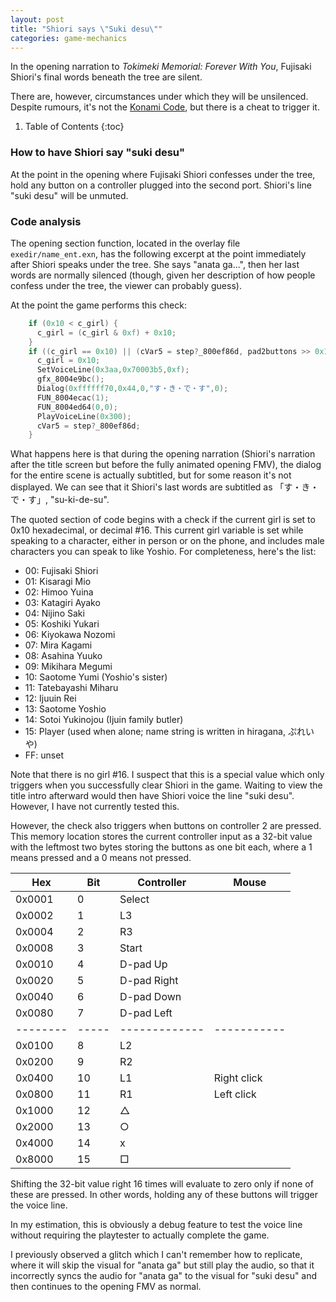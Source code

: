 ```yaml
---
layout: post
title: "Shiori says \"Suki desu\""
categories: game-mechanics
---
```


In the opening narration to _Tokimeki Memorial: Forever With You_, Fujisaki
Shiori's final words beneath the tree are silent. 

There are, however, circumstances under which they will be unsilenced. Despite
rumours, it's not the [Konami Code](konami-code.html), but there is a cheat to
trigger it.

1. Table of Contents
{:toc}

### How to have Shiori say "suki desu"

At the point in the opening where Fujisaki Shiori confesses under the tree, hold
any button on a controller plugged into the second port. Shiori's line "suki
desu" will be unmuted.

### Code analysis

The opening section function, located in the overlay file `exedir/name_ent.exn`,
has the following excerpt at the point immediately after Shiori speaks under the
tree. She says "anata ga...", then her last words are normally silenced (though,
given her description of how people confess under the tree, the viewer can
probably guess).

At the point the game performs this check:

~~~c
    if (0x10 < c_girl) {
      c_girl = (c_girl & 0xf) + 0x10;
    }
    if ((c_girl == 0x10) || (cVar5 = step?_800ef86d, pad2buttons >> 0x10 != 0)) {
      c_girl = 0x10;
      SetVoiceLine(0x3aa,0x70003b5,0xf);
      gfx_8004e9bc();
      Dialog(0xffffff70,0x44,0,"す・き・で・す",0);
      FUN_8004ecac(1);
      FUN_8004ed64(0,0);
      PlayVoiceLine(0x300);
      cVar5 = step?_800ef86d;
    }
~~~

What happens here is that during the opening narration (Shiori's narration after
the title screen but before the fully animated opening FMV), the dialog for the
entire scene is actually subtitled, but for some reason it's not displayed. We
can see that it Shiori's last words are subtitled as 「す・き・で・す」,
"su-ki-de-su".

The quoted section of code begins with a check if the current girl is set to
0x10 hexadecimal, or decimal #16. This current girl variable is set while
speaking to a character, either in person or on the phone, and includes male
characters you can speak to like Yoshio. For completeness, here's the list:

- 00: Fujisaki Shiori
- 01: Kisaragi Mio
- 02: Himoo Yuina
- 03: Katagiri Ayako
- 04: Nijino Saki
- 05: Koshiki Yukari
- 06: Kiyokawa Nozomi
- 07: Mira Kagami
- 08: Asahina Yuuko
- 09: Mikihara Megumi
- 10: Saotome Yumi (Yoshio's sister)
- 11: Tatebayashi Miharu
- 12: Ijuuin Rei
- 13: Saotome Yoshio
- 14: Sotoi Yukinojou (Ijuin family butler)
- 15: Player (used when alone; name string is written in hiragana, ぷれいや)
- FF: unset

Note that there is no girl #16. I suspect that this is a special value which
only triggers when you successfully clear Shiori in the game. Waiting to view
the title intro afterward would then have Shiori voice the line "suki desu".
However, I have not currently tested this.

However, the check also triggers when buttons on controller 2 are pressed. This
memory location stores the current controller input as a 32-bit value with the
leftmost two bytes storing the buttons as one bit each, where a 1 means pressed
and a 0 means not pressed.

 Hex    | Bit | Controller  |  Mouse
--------|-----|-------------|-----------
 0x0001 |  0  | Select      | 
 0x0002 |  1  | L3          | 
 0x0004 |  2  | R3          | 
 0x0008 |  3  | Start       | 
 0x0010 |  4  | D-pad Up    | 
 0x0020 |  5  | D-pad Right | 
 0x0040 |  6  | D-pad Down  | 
 0x0080 |  7  | D-pad Left  | 
--------|-----|-------------|-----------
 0x0100 |  8  | L2          | 
 0x0200 |  9  | R2          | 
 0x0400 | 10  | L1          | Right click
 0x0800 | 11  | R1          | Left click
 0x1000 | 12  | △           | 
 0x2000 | 13  | ○           | 
 0x4000 | 14  | x           | 
 0x8000 | 15  | □           | 

Shifting the 32-bit value right 16 times will evaluate to zero only if none of
these are pressed. In other words, holding any of these buttons will trigger the
voice line.

In my estimation, this is obviously a debug feature to test the voice line
without requiring the playtester to actually complete the game. 

I previously observed a glitch which I can't remember how to replicate, where it
will skip the visual for "anata ga" but still play the audio, so that it
incorrectly syncs the audio for "anata ga" to the visual for "suki desu" and
then continues to the opening FMV as normal.
